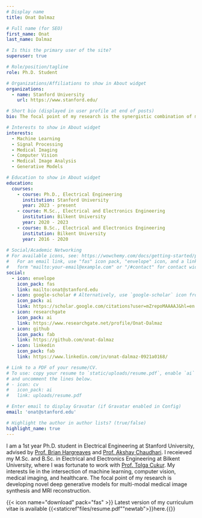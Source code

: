 ```yaml
---
# Display name
title: Onat Dalmaz

# Full name (for SEO)
first_name: Onat
last_name: Dalmaz

# Is this the primary user of the site?
superuser: true

# Role/position/tagline
role: Ph.D. Student

# Organizations/Affiliations to show in About widget
organizations:
  - name: Stanford University
    url: https://www.stanford.edu/

# Short bio (displayed in user profile at end of posts)
bio: The focal point of my research is the synergistic combination of machine learning and medical imaging.

# Interests to show in About widget
interests:
  - Machine Learning
  - Signal Processing
  - Medical Imaging
  - Computer Vision
  - Medical Image Analysis
  - Generative Models

# Education to show in About widget
education:
  courses:
    - course: Ph.D., Electrical Engineering
      institution: Stanford University
      year: 2023 - present
    - course: M.Sc., Electrical and Electronics Engineering
      institution: Bilkent University
      year: 2020 - 2023
    - course: B.Sc., Electrical and Electronics Engineering
      institution: Bilkent University
      year: 2016 - 2020
      
# Social/Academic Networking
# For available icons, see: https://wowchemy.com/docs/getting-started/page-builder/#icons
#   For an email link, use "fas" icon pack, "envelope" icon, and a link in the
#   form "mailto:your-email@example.com" or "/#contact" for contact widget.
social:
  - icon: envelope
    icon_pack: fas
    link: mailto:onat@stanford.edu
  - icon: google-scholar # Alternatively, use `google-scholar` icon from `ai` icon pack
    icon_pack: ai
    link: https://scholar.google.com/citations?user=mZrepoMAAAAJ&hl=en
  - icon: researchgate
    icon_pack: ai
    link: https://www.researchgate.net/profile/Onat-Dalmaz
  - icon: github
    icon_pack: fab
    link: https://github.com/onat-dalmaz
  - icon: linkedin
    icon_pack: fab
    link: https://www.linkedin.com/in/onat-dalmaz-0921a0168/

# Link to a PDF of your resume/CV.
# To use: copy your resume to `static/uploads/resume.pdf`, enable `ai` icons in `params.yaml`,
# and uncomment the lines below.
# - icon: cv
#   icon_pack: ai
#   link: uploads/resume.pdf

# Enter email to display Gravatar (if Gravatar enabled in Config)
email: 'onat@stanford.edu'

# Highlight the author in author lists? (true/false)
highlight_name: true
---
```


I am a 1st year Ph.D. student in Electrical Engineering at Stanford University, advised by [Prof. Brian Hargreaves](https://med.stanford.edu/profiles/brian-hargreaves#bio) and [Prof. Akshay Chaudhari](https://profiles.stanford.edu/akshay-chaudhari). I receieved my M.Sc. and B.Sc. in Electrical and Electronics Engineering at Bilkent University, where I was fortunate to work with [Prof. Tolga Cukur](http://kilyos.ee.bilkent.edu.tr/~cukur/). My interests lie in the intersection of machine learning, computer vision, medical imaging, and healthcare. The focal point of my research is developing novel deep generative models for multi-modal medical image synthesis and MRI reconstruction.





{{< icon name="download" pack="fas" >}} Latest version of my curriculum vitae is available {{<staticref"files/resume.pdf""newtab">}}here.{{</staticref>}}
